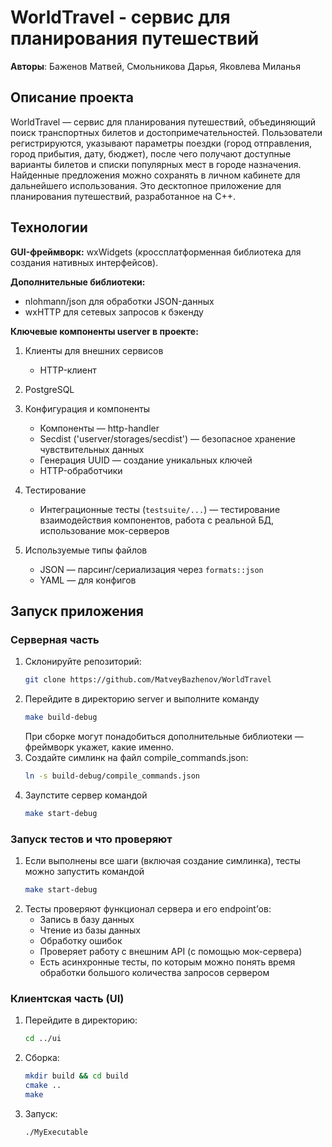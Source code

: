 # WorldTravel - сервис для планирования путешествий

**Авторы**: Баженов Матвей, Смольникова Дарья, Яковлева Миланья

## Описание проекта

WorldTravel — сервис для планирования путешествий, объединяющий поиск транспортных билетов и достопримечательностей. Пользователи регистрируются, указывают параметры поездки (город отправления, город прибытия, дату, бюджет), после чего получают доступные варианты билетов и списки популярных мест в городе назначения. Найденные предложения можно сохранять в личном кабинете для дальнейшего использования. Это десктопное приложение для планирования путешествий, разработанное на C++.

## Технологии

**GUI-фреймворк:** wxWidgets (кроссплатформенная библиотека для создания нативных интерфейсов).

**Дополнительные библиотеки:**
- nlohmann/json для обработки JSON-данных
- wxHTTP для сетевых запросов к бэкенду

**Ключевые компоненты userver в проекте:**
1. Клиенты для внешних сервисов
   - HTTP-клиент
2. PostgreSQL
3. Конфигурация и компоненты
   - Компоненты — http-handler
   - Secdist ('userver/storages/secdist') — безопасное хранение чувствительных данных
   - Генерация UUID — создание уникальных ключей
   - HTTP-обработчики
4. Тестирование
   - Интеграционные тесты (`testsuite/...`) — тестирование взаимодействия компонентов, работа с реальной БД, использование мок-серверов

5. Используемые типы файлов
   - JSON — парсинг/сериализация через `formats::json`
   - YAML — для конфигов

## Запуск приложения

### Серверная часть
1. Склонируйте репозиторий:
   ```bash
   git clone https://github.com/MatveyBazhenov/WorldTravel
   ```
2. Перейдите в директорию server и выполните команду
    ```bash
   make build-debug
   ```
   При сборке могут понадобиться дополнительные библиотеки — фреймворк укажет, какие именно.
3. Создайте симлинк на файл compile_commands.json:
    ```bash
   ln -s build-debug/compile_commands.json
   ```
4. Заупстите сервер командой
    ```bash
   make start-debug
   ```
   

### Запуск тестов и что проверяют
1. Если выполнены все шаги (включая создание симлинка), тесты можно запустить командой
    ```bash
   make start-debug
   ```
2. Тесты проверяют функционал сервера и его endpoint’ов: 
    - Запись в базу данных
    - Чтение из базы данных 
    - Обработку ошибок 
    - Проверяет работу с внешним API  (с помощью мок-сервера)
    - Есть асинхронные тесты, по которым можно понять время обработки большого количества запросов сервером 



### Клиентская часть (UI)
1. Перейдите в директорию:
    ```bash
   cd ../ui
   ```
   
2. Сборка:
   ```bash
   mkdir build && cd build
   cmake ..
   make
   ```
   
3. Запуск:
    ```bash
   ./MyExecutable
   ```
